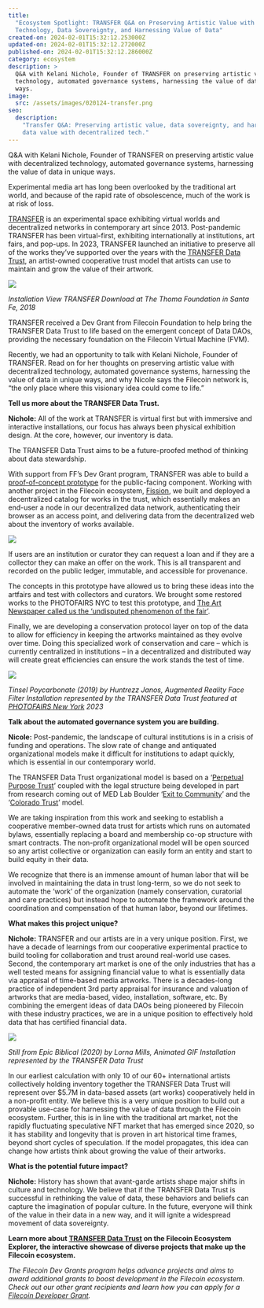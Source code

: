 ```yaml
---
title:
  "Ecosystem Spotlight: TRANSFER Q&A on Preserving Artistic Value with Decentralized
  Technology, Data Sovereignty, and Harnessing Value of Data"
created-on: 2024-02-01T15:32:12.253000Z
updated-on: 2024-02-01T15:32:12.272000Z
published-on: 2024-02-01T15:32:12.286000Z
category: ecosystem
description: >
  Q&A with Kelani Nichole, Founder of TRANSFER on preserving artistic value with decentralized
  technology, automated governance systems, harnessing the value of data in unique
  ways.
image:
  src: /assets/images/020124-transfer.png
seo:
  description:
    "Transfer Q&A: Preserving artistic value, data sovereignty, and harnessing
    data value with decentralized tech."
---
```


Q&A with Kelani Nichole, Founder of TRANSFER on preserving artistic value with decentralized technology, automated governance systems, harnessing the value of data in unique ways.

Experimental media art has long been overlooked by the traditional art world, and because of the rapid rate of obsolescence, much of the work is at risk of loss.

[TRANSFER](http://transfer.art) is an experimental space exhibiting virtual worlds and decentralized networks in contemporary art since 2013. Post-pandemic TRANSFER has been virtual-first, exhibiting internationally at institutions, art fairs, and pop-ups. In 2023, TRANSFER launched an initiative to preserve all of the works they’ve supported over the years with the [TRANSFER Data Trust](https://transfergallery.com/data-trust/), an artist-owned cooperative trust model that artists can use to maintain and grow the value of their artwork.

![](https://lh7-us.googleusercontent.com/q-4Qu09242_zGqUTAU4OcblGN5ZPs7cy-LRgQzE9fLoczigTxKKtoDKqrDbRQKBZW3WRs23oF0etAJ6ter-ATP7Zv6yTWWAKiBdhORgvYaAPbvGpN9qz_Ee-cftIfrab1iFw6UQ3-rdoraO5ptI3JqU)

_Installation View TRANSFER Download at The Thoma Foundation in Santa Fe, 2018_

TRANSFER received a Dev Grant from Filecoin Foundation to help bring the TRANSFER Data Trust to life based on the emergent concept of Data DAOs, providing the necessary foundation on the Filecoin Virtual Machine (FVM).

Recently, we had an opportunity to talk with Kelani Nichole, Founder of TRANSFER. Read on for her thoughts on preserving artistic value with decentralized technology, automated governance systems, harnessing the value of data in unique ways, and why Nicole says the Filecoin network is, “the only place where this visionary idea could come to life.”

**Tell us more about the TRANSFER Data Trust.**

**Nichole:** All of the work at TRANSFER is virtual first but with immersive and interactive installations, our focus has always been physical exhibition design. At the core, however, our inventory is data.

The TRANSFER Data Trust aims to be a future-proofed method of thinking about data stewardship.

With support from FF’s Dev Grant program, TRANSFER was able to build a [proof-of-concept prototype](https://transfer-trust.fission.app/) for the public-facing component. Working with another project in the Filecoin ecosystem, [Fission](https://github.com/fission-codes), we built and deployed a decentralized catalog for works in the trust, which essentially makes an end-user a node in our decentralized data network, authenticating their browser as an access point, and delivering data from the decentralized web about the inventory of works available.

![](https://lh7-us.googleusercontent.com/HLW1nVm4lBmb31IeL3Ph2sXq2-ueNSHlGynm9V34ePot3pXrTVBNJA1O2YPv4XOngmI9rxVQjqlLiMJ2l_rdZ78_2-JX94wEwWXOoAVPHGr0SVJDlMJv7Kv08ObYoi77P-0TEwYGFBpfFxK3DovFU6I)

If users are an institution or curator they can request a loan and if they are a collector they can make an offer on the work. This is all transparent and recorded on the public ledger, immutable, and accessible for provenance.

The concepts in this prototype have allowed us to bring these ideas into the artfairs and test with collectors and curators. We brought some restored works to the PHOTOFAIRS NYC to test this prototype, and [The Art Newspaper called us the ‘undisputed phenomenon of the fair’](https://www.theartnewspaper.com/2023/09/08/photofairs-new-york-preview-day-report).

Finally, we are developing a conservation protocol layer on top of the data to allow for efficiency in keeping the artworks maintained as they evolve over time. Doing this specialized work of conservation and care – which is currently centralized in institutions – in a decentralized and distributed way will create great efficiencies can ensure the work stands the test of time.

![](https://lh7-us.googleusercontent.com/Vm9X8zYn6LuIjr3qQHu1AOZGT5f5Ww2V3C8aDllYVA8uY8RfCQ0AbFgGpbWwJdcQhpZVzjyGuXJXcpf04lw950KxyMXDccVRWUOY3wobbr92No_jzDpl6GPuNbGu-Su8KwcDiwLjEucmOzePUy6AIfo)

_Tinsel Poycarbonate (2019) by Huntrezz Janos, Augmented Reality Face Filter Installation represented by the TRANSFER Data Trust featured at [PHOTOFAIRS New York](https://www.photofairs.org/newyork/) 2023_

**Talk about the automated governance system you are building.**

**Nicole:** Post-pandemic, the landscape of cultural institutions is in a crisis of funding and operations. The slow rate of change and antiquated organizational models make it difficult for institutions to adapt quickly, which is essential in our contemporary world.

The TRANSFER Data Trust organizational model is based on a ‘[Perpetual Purpose Trust](https://www.purpose-us.com/writing/whats-a-perpetual-purpose-trust)’ coupled with the legal structure being developed in part from research coming out of MED Lab Boulder ‘[Exit to Community](https://e2c.how/)’ and the ‘[Colorado Trust](https://www.coloradotrust.org/)’ model.

We are taking inspiration from this work and seeking to establish a cooperative member-owned data trust for artists which runs on automated bylaws, essentially replacing a board and membership co-op structure with smart contracts. The non-profit organizational model will be open sourced so any artist collective or organization can easily form an entity and start to build equity in their data.

We recognize that there is an immense amount of human labor that will be involved in maintaining the data in trust long-term, so we do not seek to automate the ‘work’ of the organization (namely conservation, curatorial and care practices) but instead hope to automate the framework around the coordination and compensation of that human labor, beyond our lifetimes.

**What makes this project unique?**

**Nichole:** TRANSFER and our artists are in a very unique position. First, we have a decade of learnings from our cooperative experimental practice to build tooling for collaboration and trust around real-world use cases. Second, the contemporary art market is one of the only industries that has a well tested means for assigning financial value to what is essentially data via appraisal of time-based media artworks. There is a decades-long practice of independent 3rd party appraisal for insurance and valuation of artworks that are media-based, video, installation, software, etc. By combining the emergent ideas of data DAOs being pioneered by Filecoin with these industry practices, we are in a unique position to effectively hold data that has certified financial data.

![](https://lh7-us.googleusercontent.com/fkNd9l4Gm9vXjiG_HEEi8XyUV_9SUuZQ8cB3icHP7UiVhOZr_gs5Zfk8VmABLswlmzEhkeCPeUNYS_7o7pHnHU20_7p8-IQYcPQDNFR3LmjmZ15PuVIVR_Pm4Gx5urPxe7bRwSa8Erz7Q2i9A0w7r1Q)

_Still from Epic Biblical (2020) by Lorna Mills, Animated GIF Installation represented by the TRANSFER Data Trust_

In our earliest calculation with only 10 of our 60+ international artists collectively holding inventory together the TRANSFER Data Trust will represent over $5.7M in data-based assets (art works) cooperatively held in a non-profit entity. We believe this is a very unique position to build out a provable use-case for harnessing the value of data through the Filecoin ecosystem. Further, this is in line with the traditional art market, not the rapidly fluctuating speculative NFT market that has emerged since 2020, so it has stability and longevity that is proven in art historical time frames, beyond short cycles of speculation. If the model propagates, this idea can change how artists think about growing the value of their artworks.

**What is the potential future impact?**

**Nichole:** History has shown that avant-garde artists shape major shifts in culture and technology. We believe that if the TRANSFER Data Trust is successful in rethinking the value of data, these behaviors and beliefs can capture the imagination of popular culture. In the future, everyone will think of the value in their data in a new way, and it will ignite a widespread movement of data sovereignty.

**Learn more about [TRANSFER Data Trust](/ecosystem-explorer/transfer-data-trust) on the Filecoin Ecosystem Explorer, the interactive showcase of diverse projects that make up the Filecoin ecosystem.**

_The Filecoin Dev Grants program helps advance projects and aims to award additional grants to boost development in the Filecoin ecosystem. Check out our other grant recipients and learn how you can apply for a [Filecoin Developer Grant](https://github.com/filecoin-project/devgrants/blob/master/README.md)._
